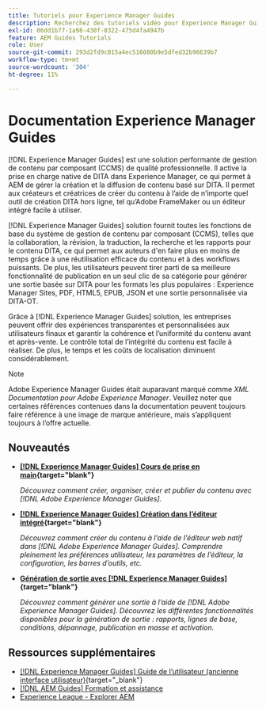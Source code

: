 ```yaml
---
title: Tutoriels pour Experience Manager Guides
description: Recherchez des tutoriels vidéo pour Experience Manager Guides (anciennement XML Documentation for Adobe Experience Manager). Découvrez la prise en charge native de DITA et la création structurée dans Experience Manager.
exl-id: 06dd1b77-1a98-430f-8322-475d4fa4947b
feature: AEM Guides Tutorials
role: User
source-git-commit: 293d2fd9c015a4ec516080b9e5dfed32b96639b7
workflow-type: tm+mt
source-wordcount: '304'
ht-degree: 11%

---
```


# Documentation Experience Manager Guides

[!DNL Experience Manager Guides] est une solution performante de gestion de contenu par composant (CCMS) de qualité professionnelle. Il active la prise en charge native de DITA dans Experience Manager, ce qui permet à AEM de gérer la création et la diffusion de contenu basé sur DITA. Il permet aux créateurs et créatrices de créer du contenu à l’aide de n’importe quel outil de création DITA hors ligne, tel qu’Adobe FrameMaker ou un éditeur intégré facile à utiliser.

[!DNL Experience Manager Guides] solution fournit toutes les fonctions de base du système de gestion de contenu par composant (CCMS), telles que la collaboration, la révision, la traduction, la recherche et les rapports pour le contenu DITA, ce qui permet aux auteurs d&#39;en faire plus en moins de temps grâce à une réutilisation efficace du contenu et à des workflows puissants. De plus, les utilisateurs peuvent tirer parti de sa meilleure fonctionnalité de publication en un seul clic de sa catégorie pour générer une sortie basée sur DITA pour les formats les plus populaires : Experience Manager Sites, PDF, HTML5, EPUB, JSON et une sortie personnalisée via DITA-OT.

Grâce à [!DNL Experience Manager Guides] solution, les entreprises peuvent offrir des expériences transparentes et personnalisées aux utilisateurs finaux et garantir la cohérence et l’uniformité du contenu avant et après-vente. Le contrôle total de l’intégrité du contenu est facile à réaliser. De plus, le temps et les coûts de localisation diminuent considérablement.

>[!NOTE]
> 
> Adobe Experience Manager Guides était auparavant marqué comme _XML Documentation pour Adobe Experience Manager_. Veuillez noter que certaines références contenues dans la documentation peuvent toujours faire référence à une image de marque antérieure, mais s’appliquent toujours à l’offre actuelle.

## Nouveautés

* **[[!DNL Experience Manager Guides] Cours de prise en main](https://experienceleague.adobe.com/docs/experience-manager-guides-learn/videos/getting-started/overview.html?lang=fr){target="blank"}**

  _Découvrez comment créer, organiser, créer et publier du contenu avec [!DNL Adobe Experience Manager Guides]._

* **[[!DNL Experience Manager Guides] Création dans l’éditeur intégré](https://experienceleague.adobe.com/docs/experience-manager-guides-learn/videos/advanced-user-guide/overview.html?lang=fr){target="blank"}**

  _Découvrez comment créer du contenu à l’aide de l’éditeur web natif dans [!DNL Adobe Experience Manager Guides]. Comprendre pleinement les préférences utilisateur, les paramètres de l’éditeur, la configuration, les barres d’outils, etc._

* **[Génération de sortie avec [!DNL Experience Manager Guides]](https://experienceleague.adobe.com/docs/experience-manager-guides-learn/videos/output-generation/overview.html?lang=fr){target="blank"}**

  _Découvrez comment générer une sortie à l’aide de [!DNL Adobe Experience Manager Guides]. Découvrez les différentes fonctionnalités disponibles pour la génération de sortie : rapports, lignes de base, conditions, dépannage, publication en masse et activation._


## Ressources supplémentaires

* [[!DNL Experience Manager Guides] Guide de l’utilisateur (ancienne interface utilisateur)](https://experienceleague.adobe.com/fr/docs/experience-manager-guides/using-old-ui/overview){target="_blank"}
* [[!DNL AEM Guides] Formation et assistance](https://helpx.adobe.com/fr/support/xml-documentation-for-experience-manager.html)
* [Experience League - Explorer AEM](https://business.adobe.com/fr/products/experience-manager/adobe-experience-manager.html)

